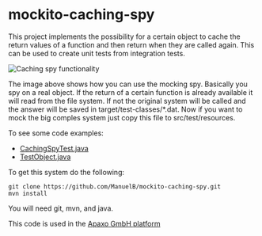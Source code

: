 mockito-caching-spy
===================

This project implements the possibility for a certain object to cache the return values of a function and then return when they are called again. This can be used to create unit tests from integration tests.

![Caching spy functionality](https://raw.github.com/ManuelB/mockito-caching-spy/master/src/site/resources/Caching-Spy.signavio.xml.png "Caching Spy functionality")

The image above shows how you can use the mocking spy. Basically you spy on a real object. If the return of a certain function is already available it will read from the file system. If not the original system will be called and the answer will be saved in target/test-classes/\*.dat. Now if you want to mock the big comples system just copy this file to src/test/resources.

To see some code examples:

  * [CachingSpyTest.java](https://github.com/ManuelB/mockito-caching-spy/blob/master/src/test/java/de/apaxo/test/CachingSpyTest.java)
  * [TestObject.java](https://github.com/ManuelB/mockito-caching-spy/blob/master/src/test/java/de/apaxo/test/TestObject.java)

To get this system do the following:

```shell
git clone https://github.com/ManuelB/mockito-caching-spy.git
mvn install
```

You will need git, mvn, and java.
 
This code is used in the [Apaxo GmbH platform](http://www.apaxo.de)
